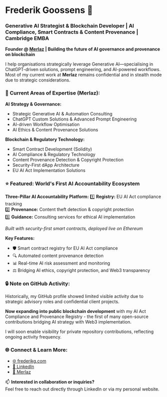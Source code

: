 # Frederik Goossens 👋

### Generative AI Strategist & Blockchain Developer | AI Compliance, Smart Contracts & Content Provenance | Cambridge EMBA

**Founder @ [Merlaz](https://merlaz.com) | Building the future of AI governance and provenance on blockchain**

I help organisations strategically leverage Generative AI—specialising in ChatGPT-driven solutions, prompt engineering, and AI-powered workflows. Most of my current work at **Merlaz** remains confidential and in stealth mode due to strategic considerations.

### 🚀 **Current Areas of Expertise (Merlaz):**

**AI Strategy & Governance:**
- Strategic Generative AI & Automation Consulting  
- ChatGPT Custom Solutions & Advanced Prompt Engineering
- AI-driven Workflow Optimisation
- AI Ethics & Content Provenance Solutions

**Blockchain & Regulatory Technology:**
- Smart Contract Development (Solidity)
- AI Compliance & Regulatory Technology
- Content Provenance Detection & Copyright Protection
- Security-First dApp Architecture
- EU AI Act Implementation Solutions

### ⭐ **Featured: World's First AI Accountability Ecosystem**

**Three-Pillar AI Accountability Platform:**
1️⃣ **Registry:** EU AI Act compliance tracking  
2️⃣ **Provenance:** Content theft detection & copyright protection  
3️⃣ **Guidance:** Consulting services for ethical AI implementation

*Built with security-first smart contracts, deployed live on Ethereum*

**Key Features:**
- 🛡️ Smart contract registry for EU AI Act compliance
- 🔍 Automated content provenance detection
- 📊 Real-time AI risk assessment and monitoring
- ⚖️ Bridging AI ethics, copyright protection, and Web3 transparency

### 🔒 **Note on GitHub Activity:**

Historically, my GitHub profile showed limited visible activity due to strategic advisory roles and confidential client projects. 

**Now expanding into public blockchain development** with my AI Act Compliance and Provenance Registry - the first of many open-source contributions bridging AI strategy with Web3 implementation.

I will soon enable visibility for private repository contributions, reflecting ongoing activity frequency.

### 🌐 **Connect & Learn More:**

- [🌐 frederikg.com](https://frederikg.com)
- [🔗 LinkedIn](https://www.linkedin.com/in/frederikgoossens/)
- [🚀 Merlaz](https://merlaz.com)

📫 **Interested in collaboration or inquiries?**  
Feel free to reach out directly through LinkedIn or via my personal website.
